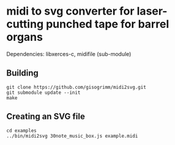 # midi to svg converter for laser-cutting punched tape for barrel organs

Dependencies: libxerces-c, midifile (sub-module)

## Building

````
git clone https://github.com/gisogrimm/midi2svg.git
git submodule update --init
make
````

## Creating an SVG file

````
cd examples
../bin/midi2svg 30note_music_box.js example.midi
````

